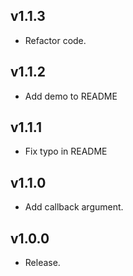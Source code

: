 ## v1.1.3

- Refactor code.

## v1.1.2

- Add demo to README

## v1.1.1

- Fix typo in README

## v1.1.0

- Add callback argument.

## v1.0.0

- Release.
